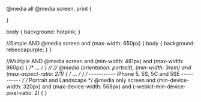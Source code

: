 @media all
@media screen, print {
	
}

body {
  background: hotpink;
}

//Simple AND 
@media screen and (max-width: 650px) {
  body {
    background: rebeccapurple;
  }
}

//Multiple AND
@media screen and (min-width: 481px) and (max-width: 960px) {
  /* ... */
}
//
//
@media (orientation: portrait), (min-width: 3rem) and (max-aspect-ratio: 2/1) {
  /* ... */
}
/* ----------- iPhone 5, 5S, 5C and 5SE ----------- */
/* Portrait and Landscape */
@media only screen 
  and (min-device-width: 320px) 
  and (max-device-width: 568px)
  and (-webkit-min-device-pixel-ratio: 2) {
}